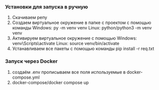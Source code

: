 
### Установки для запуска в ручную
1. Скачиваем репу
2. Создаем виртуальное окружение в папке с проектом с помощью команды
  Windows: py -m venv venv
  Linux: python/python3 -m venv venv
3. Активируем виртуальное окружение с помощью
     Windows: venv\Scripts\activate
     Linux: source venv/bin/activate
4. Устанавливаем все пакеты с помощью команды pip install -r req.txt

### Запуск через Docker 
1. создаём .env прописываем все поля используемые в docker-compose.yml
2. docker-compose/docker compose up


